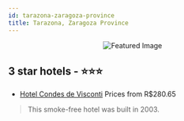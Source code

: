 ```yaml
---
id: tarazona-zaragoza-province
title: Tarazona, Zaragoza Province
---
```


<center><img src="https://i.travelapi.com/hotels/2000000/1100000/1095000/1094951/6130f41a_z.jpg" alt="Featured Image" /></center>


##  3 star hotels - ⭐️⭐️⭐️

-    [Hotel Condes de Visconti](https://us.hurb.com/hotels/tarazona/hotel-condes-de-visconti-JNP-JP165588?cmp=18055) Prices from R$280.65
   > This smoke-free hotel was built in 2003.
